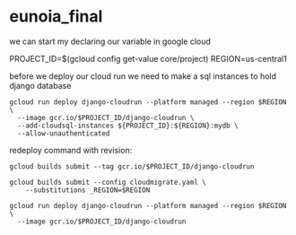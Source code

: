 # eunoia_final

we can start my declaring our variable in google cloud

PROJECT_ID=$(gcloud config get-value core/project)
REGION=us-central1

before we deploy our cloud run we need to make a sql instances to hold django database
```
gcloud run deploy django-cloudrun --platform managed --region $REGION \
  --image gcr.io/$PROJECT_ID/django-cloudrun \
  --add-cloudsql-instances ${PROJECT_ID}:${REGION}:mydb \
  --allow-unauthenticated
```


redeploy command with revision:

```
gcloud builds submit --tag gcr.io/$PROJECT_ID/django-cloudrun

gcloud builds submit --config cloudmigrate.yaml \
    --substitutions _REGION=$REGION

gcloud run deploy django-cloudrun --platform managed --region $REGION \
  --image gcr.io/$PROJECT_ID/django-cloudrun
```